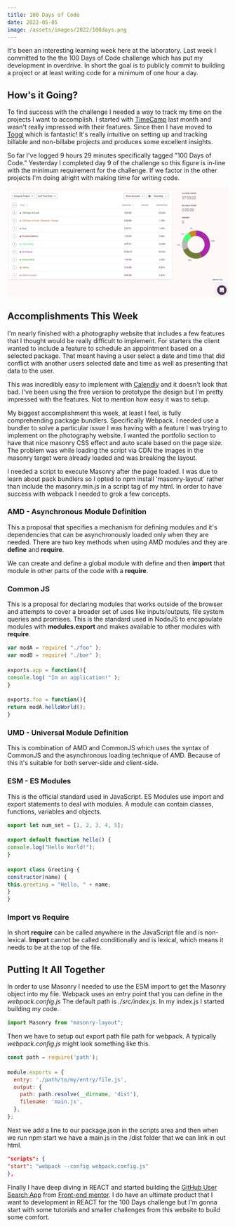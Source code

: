 ```yaml
---
title: 100 Days of Code
date: 2022-05-05
image: /assets/images/2022/100days.png
---
```


It's been an interesting learning week here at the laboratory. Last week I committed to the the 100 Days of Code challenge which has put my development in overdrive. In short the goal is to publicly commit to building a project or at least writing code for a minimum of one hour a day.

## How's it Going?

To find success with the challenge I needed a way to track my time on the projects I want to accomplish. I started with [TimeCamp](https://www.timecamp.com) last month and wasn't really impressed with their features. Since then I have moved to [Toggl](https://www.toggl.com) which is fantastic! It's really intuitive on setting up and tracking billable and non-billabe projects and produces some excellent insights.

So far I've logged 9 hours 29 minutes specifically tagged "100 Days of Code." Yesterday I completed day 9 of the challenge so this figure is in-line with the minimum requirement for the challenge. If we factor in the other projects I'm doing alright with making time for writing code.

![toggle log](/assets/images/2022/100-days-of-code-logged.png)

## Accomplishments This Week

I'm nearly finished with a photography website that includes a few features that I thought would be really difficult to implement. For starters the client wanted to include a feature to schedule an appointment based on a selected package. That meant having a user select a date and time that did conflict with another users selected date and time as well as presenting that data to the user.

This was incredibly easy to implement with [Calendly](https://calendly.com/) and it doesn't look that bad. I've been using the free version to prototype the design but I'm pretty impressed with the features. Not to mention how easy it was to setup.

My biggest accomplishment this week, at least I feel, is fully comprehending package bundlers. Specifically Webpack. I needed use a bundler to solve a particular issue I was having with a feature I was trying to implement on the photography website. I wanted the portfolio section to have that nice masonry CSS effect and auto scale based on the page size. The problem was while loading the script via CDN the images in the masonry target were already loaded and was breaking the layout.

I needed a script to execute Masonry after the page loaded. I was due to learn about pack bundlers so I opted to npm install 'masonry-layout' rather than include the masonry.min.js in a script tag of my html. In order to have success with webpack I needed to grok a few concepts.

### AMD - Asynchronous Module Definition

This a proposal that specifies a mechanism for defining modules and it's dependencies that can be asynchronously loaded only when they are needed. There are two key methods when using AMD modules and they are **define** and **require**.

We can create and define a global module with define and then **import** that module in other parts of the code with a **require**.

### Common JS

This is a proposal for declaring modules that works outside of the browser and attempts to cover a broader set of uses like inputs/outputs, file system queries and promises. This is the standard used in NodeJS to encapsulate modules with **modules.export** and makes available to other modules with **require**.

```Javascript
var modA = require( "./foo" );
var modB = require( "./bar" );

exports.app = function(){
console.log( "Im an application!" );
}

exports.foo = function(){
return modA.helloWorld();
}
```

### UMD - Universal Module Definition

This is combination of AMD and CommonJS which uses the syntax of CommonJS and the asynchronous loading technique of AMD. Because of this it's suitable for both server-side and client-side.

### ESM - ES Modules

This is the official standard used in JavaScript. ES Modules use import and export statements to deal with modules. A module can contain classes, functions, variables and objects.

```Javascript
export let num_set = [1, 2, 3, 4, 5];

export default function hello() {
console.log("Hello World!");
}

export class Greeting {
constructor(name) {
this.greeting = "Hello, " + name;
}
}
```

### Import vs Require

In short **require** can be called anywhere in the JavaScript file and is non-lexical. **Import** cannot be called conditionally and is lexical, which means it needs to be at the top of the file.

## Putting It All Together

In order to use Masonry I needed to use the ESM import to get the Masonry object into my file. Webpack uses an entry point that you can define in the _webpack.config.js_ The default path is _./src/index.js_. In my index.js I started building my code.

```Javascript
import Masonry from "masonry-layout";
```

Then we have to setup out export path file path for webpack. A typically _webpack.config.js_ might look something like this.

```Javascript
const path = require('path');

module.exports = {
  entry: './path/to/my/entry/file.js',
  output: {
    path: path.resolve(__dirname, 'dist'),
    filename: 'main.js',
  },
};
```

Next we add a line to our package.json in the scripts area and then when we run npm start we have a main.js in the /dist folder that we can link in out html.

```JSON
"scripts": {
"start": "webpack --config webpack.config.js"
},
```

Finally I have deep diving in REACT and started building the [GitHub User Search App](https://www.frontendmentor.io/challenges/github-user-search-app-Q09YOgaH6) from [Front-end mentor](https://www.frontendmentor.io/). I do have an ultimate product that I want to development in REACT for the 100 Days challenge but I'm gonna start with some tutorials and smaller challenges from this website to build some comfort.
